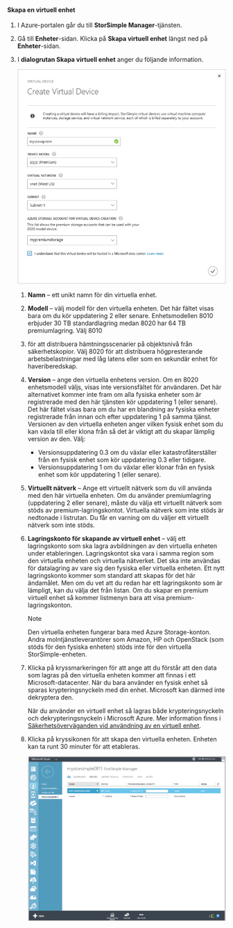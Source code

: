 #### <a name="to-create-a-virtual-device"></a>Skapa en virtuell enhet
1. I Azure-portalen går du till **StorSimple Manager**-tjänsten.
2. Gå till **Enheter**-sidan. Klicka på **Skapa virtuell enhet** längst ned på **Enheter**-sidan.
3. I **dialogrutan Skapa virtuell enhet** anger du följande information.
   
    ![StorSimple skapa virtuell enhet](./media/storsimple-create-virtual-device-u2/CreatePremiumsva1.png)
   
   1. **Namn** – ett unikt namn för din virtuella enhet.
   2. **Modell** – välj modell för den virtuella enheten. Det här fältet visas bara om du kör uppdatering 2 eller senare. Enhetsmodellen 8010 erbjuder 30 TB standardlagring medan 8020 har 64 TB premiumlagring. Välj 8010
   3. för att distribuera hämtningsscenarier på objektsnivå från säkerhetskopior. Välj 8020 för att distribuera högpresterande arbetsbelastningar med låg latens eller som en sekundär enhet för haveriberedskap.
   4. **Version** – ange den virtuella enhetens version. Om en 8020 enhetsmodell väljs, visas inte versionsfältet för användaren. Det här alternativet kommer inte fram om alla fysiska enheter som är registrerade med den här tjänsten kör uppdatering 1 (eller senare). Det här fältet visas bara om du har en blandning av fysiska enheter registrerade från innan och efter uppdatering 1 på samma tjänst. Versionen av den virtuella enheten anger vilken fysisk enhet som du kan växla till eller klona från så det är viktigt att du skapar lämplig version av den. Välj:
      
      * Versionsuppdatering 0.3 om du växlar eller katastrofåterställer från en fysisk enhet som kör uppdatering 0.3 eller tidigare. 
      * Versionsuppdatering 1 om du växlar eller klonar från en fysisk enhet som kör uppdatering 1 (eller senare). 
   5. **Virtuellt nätverk** – Ange ett virtuellt nätverk som du vill använda med den här virtuella enheten. Om du använder premiumlagring (uppdatering 2 eller senare), måste du välja ett virtuellt nätverk som stöds av premium-lagringskontot. Virtuella nätverk som inte stöds är nedtonade i listrutan. Du får en varning om du väljer ett virtuellt nätverk som inte stöds. 
   6. **Lagringskonto för skapande av virtuell enhet** – välj ett lagringskonto som ska lagra avbildningen av den virtuella enheten under etableringen. Lagringskontot ska vara i samma region som den virtuella enheten och virtuella nätverket. Det ska inte användas för datalagring av vare sig den fysiska eller virtuella enheten. Ett nytt lagringskonto kommer som standard att skapas för det här ändamålet. Men om du vet att du redan har ett lagringskonto som är lämpligt, kan du välja det från listan. Om du skapar en premium virtuell enhet så kommer listmenyn bara att visa premium-lagringskonton. 
      
      > [!NOTE]
      > Den virtuella enheten fungerar bara med Azure Storage-konton. Andra molntjänstleverantörer som Amazon, HP och OpenStack (som stöds för den fysiska enheten) stöds inte för den virtuella StorSimple-enheten.
      > 
      > 
   7. Klicka på kryssmarkeringen för att ange att du förstår att den data som lagras på den virtuella enheten kommer att finnas i ett Microsoft-datacenter. När du bara använder en fysisk enhet så sparas krypteringsnyckeln med din enhet. Microsoft kan därmed inte dekryptera den. 
      
       När du använder en virtuell enhet så lagras både krypteringsnyckeln och dekrypteringsnyckeln i Microsoft Azure. Mer information finns i [Säkerhetsöverväganden vid användning av en virtuell enhet](../articles/storsimple/storsimple-security.md).
   8. Klicka på kryssikonen för att skapa den virtuella enheten. Enheten kan ta runt 30 minuter för att etableras.
      
      ![Skapandefas för virtuell StorSimple-enhet](./media/storsimple-create-virtual-device-u2/StorSimple_VirtualDeviceCreating1M.png)

